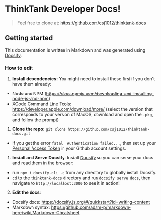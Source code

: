 # ThinkTank Developer Docs!

> Feel free to clone at: https://github.com/csj1012/thinktank-docs

## Getting started

This documentation is written in Markdown and was generated using [Docsify](https://docsify.js.org/#/quickstart).

### How to edit

1. **Install dependencies:** You might need to install these first if you don't have them already:
  - Node and NPM (https://docs.npmjs.com/downloading-and-installing-node-js-and-npm)
  - XCode Command Line Tools: https://developer.apple.com/download/more/ (select the version that corresponds to your version of MacOS, download and open the `.pkg`, and follow the prompt)

1. **Clone the repo:** `git clone https://github.com/csj1012/thinktank-docs.git`
 - If you get the error `fatal: Authentication failed...`, then set up your [Personal Access Token](https://help.github.com/articles/creating-a-personal-access-token-for-the-command-line/) in your Github account settings.

1. **Install and Serve Docsify**: Install [Docsify](https://docsify.js.org/#/quickstart) so you can serve your docs and read them in the browser:
  - run `npm i docsify-cli -g` from any directory to globally install Docsify.
  - `cd` to the `thinktank-docs` directory and run `docsify serve docs`, then navigate to `http://localhost:3000` to see it in action!

2. **Edit the docs**:
  - Docsify docs: https://docsify.js.org/#/quickstart?id=writing-content
  - Markdown syntax: https://github.com/adam-p/markdown-here/wiki/Markdown-Cheatsheet  

